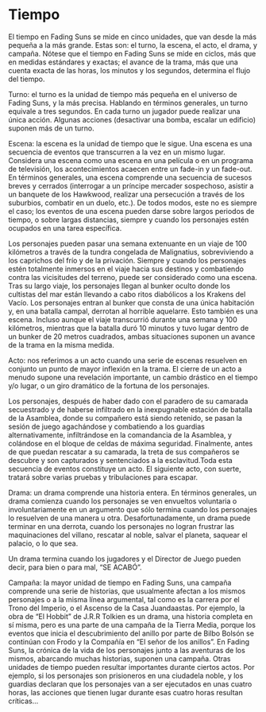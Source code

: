 # Tiempo

El tiempo en Fading Suns se mide en cinco unidades, que van desde la más pequeña a la más grande. Estas son: el turno, la escena, el acto, el drama, y campaña. Nótese que el tiempo en Fading Suns se mide en ciclos, más que en medidas estándares y exactas; el avance de la trama, más que una cuenta exacta de las horas, los minutos y los segundos, determina el flujo del tiempo.

Turno: el turno es la unidad de tiempo más pequeña en el universo de Fading Suns, y la más precisa. Hablando en términos generales, un turno equivale a tres segundos. En cada turno un jugador puede realizar una única acción. Algunas acciones (desactivar una bomba, escalar un edificio) suponen más de un turno.

Escena: la escena es la unidad de tiempo que le sigue. Una escena es una secuencia de eventos que transcurren a la vez en un mismo lugar. Considera una escena como una escena en una película o en un programa de televisión, los acontecimientos acaecen entre un fade-in y un fade-out. En términos generales, una escena comprende una secuencia de sucesos breves y cerrados (interrogar a un príncipe mercader sospechoso, asistir a un banquete de los Hawkwood, realizar una persecución a través de los suburbios, combatir en un duelo, etc.). De todos modos, este no es siempre el caso; los eventos de una escena pueden darse sobre largos periodos de tiempo, o sobre largas distancias, siempre y cuando los personajes estén ocupados en una tarea específica.

Los personajes pueden pasar una semana extenuante en un viaje de 100 kilómetros a través de la tundra congelada de Malignatius, sobreviviendo a los caprichos del frío y de la privación. Siempre y cuando los personajes estén totalmente inmersos en el viaje hacia sus destinos y combatiendo contra las vicisitudes del terreno, puede ser considerado como una escena. Tras su largo viaje, los personajes llegan al bunker oculto donde los cultistas del mar están llevando a cabo ritos diabólicos a los Krakens del Vacío. Los personajes entran al bunker que consta de una única habitación y, en una batalla campal, derrotan al horrible aquelarre. Esto también es una escena. Incluso aunque el viaje transcurrió durante una semana y 100 kilómetros, mientras que la batalla duró 10 minutos y tuvo lugar dentro de un bunker de 20 metros cuadrados, ambas situaciones suponen un avance de la trama en la misma medida.

Acto: nos referimos a un acto cuando una serie de escenas resuelven en conjunto un punto de mayor inflexión en la trama. El cierre de un acto a menudo supone una revelación importante, un cambio drástico en el tiempo y/o lugar, o un giro dramático de la fortuna de los personajes.

Los personajes, después de haber dado con el paradero de su camarada secuestrado y de haberse infiltrado en la inexpugnable estación de batalla de la Asamblea, donde su compañero está siendo retenido, se pasan la sesión de juego agachándose y combatiendo a los guardias alternativamente, infiltrándose en la comandancia de la Asamblea, y colándose en el bloque de celdas de máxima seguridad. Finalmente, antes de que puedan rescatar a su camarada, la treta de sus compañeros se descubre y son capturados y sentenciados a la esclavitud.Toda esta secuencia de eventos constituye un acto. El siguiente acto, con suerte, tratará sobre varias pruebas y tribulaciones para escapar.

Drama: un drama comprende una historia entera. En términos generales, un drama comienza cuando los personajes se ven envueltos voluntaria o involuntariamente en un argumento que sólo termina cuando los personajes lo resuelven de una manera u otra. Desafortunadamente, un drama puede terminar en una derrota, cuando los personajes no logran frustrar las maquinaciones del villano, rescatar al noble, salvar el planeta, saquear el palacio, o lo que sea.

Un drama termina cuando los jugadores y el Director de Juego pueden decir, para bien o para mal, “SE ACABÓ”.

Campaña: la mayor unidad de tiempo en Fading Suns, una campaña comprende una serie de historias, que usualmente afectan a los mismos personajes o a la misma línea argumental, tal como es la carrera por el Trono del Imperio, o el Ascenso de la Casa Juandaastas. Por ejemplo, la obra de “El Hobbit” de J.R.R Tolkien es un drama, una historia completa en sí misma, pero es una parte de una campaña de la Tierra Media, porque los eventos que inicia el descubrimiento del anillo por parte de Bilbo Bolsón se continúan con Frodo y la Compañía en “El señor de los anillos”. En Fading Suns, la crónica de la vida de los personajes junto a las aventuras de los mismos, abarcando muchas historias, suponen una campaña. Otras unidades de tiempo pueden resultar importantes durante ciertos actos. Por ejemplo, si los personajes son prisioneros en una ciudadela noble, y los guardias declaran que los personajes van a ser ejecutados en unas cuatro horas, las acciones que tienen lugar durante esas cuatro horas resultan críticas...
